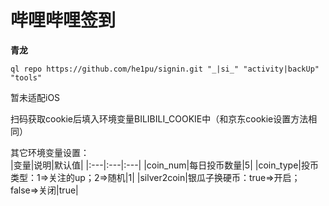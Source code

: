 # 哔哩哔哩签到<br>
__青龙__
```
ql repo https://github.com/he1pu/signin.git "_|si_" "activity|backUp" "tools"
```

暂未适配iOS

扫码获取cookie后填入环境变量BILIBILI_COOKIE中（和京东cookie设置方法相同）

其它环境变量设置：<br>
|变量|说明|默认值|
|:---|:---|:---|
|coin_num|每日投币数量|5|
|coin_type|投币类型：1=>关注的up；2=>随机|1|
|silver2coin|银瓜子换硬币：true=>开启；false=>关闭|true|



